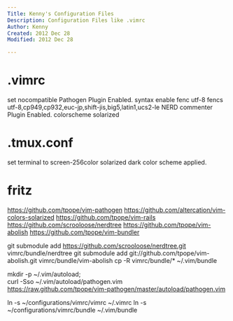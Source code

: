 ```yaml
---
Title: Kenny's Configuration Files
Description: Configuration Files like .vimrc
Author: Kenny
Created: 2012 Dec 28
Modified: 2012 Dec 28

---
```


.vimrc
======================

set nocompatible
Pathogen Plugin Enabled.
syntax enable
fenc utf-8
fencs utf-8,cp949,cp932,euc-jp,shift-jis,big5,latin1,ucs2-le
NERD commenter Plugin Enabled.
colorscheme solarized

.tmux.conf
======================

set terminal to screen-256color
solarized dark color scheme applied.

fritz
======================
https://github.com/tpope/vim-pathogen
https://github.com/altercation/vim-colors-solarized
https://github.com/tpope/vim-rails
https://github.com/scrooloose/nerdtree
https://github.com/tpope/vim-abolish
https://github.com/tpope/vim-bundler

git submodule add https://github.com/scrooloose/nerdtree.git vimrc/bundle/nerdtree
git submodule add git://github.com/tpope/vim-abolish.git vimrc/bundle/vim-abolish
cp -R vimrc/bundle/* ~/.vim/bundle


mkdir -p ~/.vim/autoload; \
curl -Sso ~/.vim/autoload/pathogen.vim \
  https://raw.github.com/tpope/vim-pathogen/master/autoload/pathogen.vim


ln -s ~/configurations/vimrc/vimrc ~/.vimrc
ln -s ~/configurations/vimrc/bundle ~/.vim/bundle


